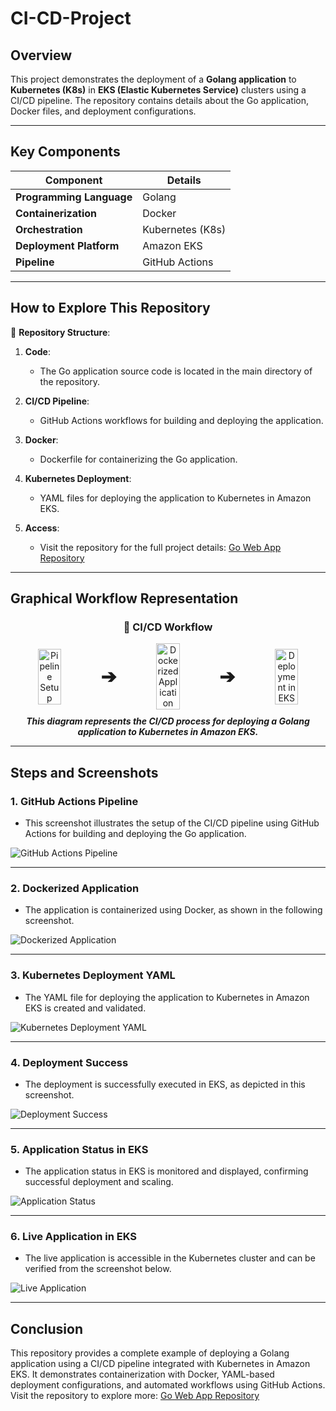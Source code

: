 # **CI-CD-Project**

## **Overview**
This project demonstrates the deployment of a **Golang application** to **Kubernetes (K8s)** in **EKS (Elastic Kubernetes Service)** clusters using a CI/CD pipeline. The repository contains details about the Go application, Docker files, and deployment configurations.

---

## **Key Components**
| **Component**          | **Details**                                  |
|-------------------------|----------------------------------------------|
| **Programming Language**| Golang                                       |
| **Containerization**    | Docker                                       |
| **Orchestration**       | Kubernetes (K8s)                             |
| **Deployment Platform** | Amazon EKS                                   |
| **Pipeline**            | GitHub Actions                               |

---

## **How to Explore This Repository**
📂 **Repository Structure**:
1. **Code**:
   - The Go application source code is located in the main directory of the repository.

2. **CI/CD Pipeline**:
   - GitHub Actions workflows for building and deploying the application.

3. **Docker**:
   - Dockerfile for containerizing the Go application.

4. **Kubernetes Deployment**:
   - YAML files for deploying the application to Kubernetes in Amazon EKS.

5. **Access**:
   - Visit the repository for the full project details: [Go Web App Repository](https://github.com/saikumartmv/go-web-app/actions)

---

## **Graphical Workflow Representation**
<div align="center">
  <h3>🚀 CI/CD Workflow</h3>
  <div style="display: flex; justify-content: center; align-items: center; gap: 20px;">
    <img src="https://github.com/user-attachments/assets/43da644e-52b9-47b8-bb43-e63befb6d294" alt="Pipeline Setup" width="30%" title="Step 1: CI/CD Pipeline Setup"/>
    <span style="font-size: 30px; font-weight: bold;">➔</span>
    <img src="https://github.com/user-attachments/assets/2ceb0db3-223a-49ae-aeb1-f967b7fb11ba" alt="Dockerized Application" width="30%" title="Step 2: Containerization with Docker"/>
    <span style="font-size: 30px; font-weight: bold;">➔</span>
    <img src="https://github.com/user-attachments/assets/a5b4d058-e285-4c52-a237-eb8cff6b85e9" alt="Deployment in EKS" width="30%" title="Step 3: Deployment in EKS"/>
  </div>
  <p style="font-style: italic; font-weight: bold; margin-top: 10px;">This diagram represents the CI/CD process for deploying a Golang application to Kubernetes in Amazon EKS.</p>
</div>

---

## **Steps and Screenshots**

### **1. GitHub Actions Pipeline**
- This screenshot illustrates the setup of the CI/CD pipeline using GitHub Actions for building and deploying the Go application.

![GitHub Actions Pipeline](https://github.com/user-attachments/assets/43da644e-52b9-47b8-bb43-e63befb6d294)

---

### **2. Dockerized Application**
- The application is containerized using Docker, as shown in the following screenshot.

![Dockerized Application](https://github.com/user-attachments/assets/2ceb0db3-223a-49ae-aeb1-f967b7fb11ba)

---

### **3. Kubernetes Deployment YAML**
- The YAML file for deploying the application to Kubernetes in Amazon EKS is created and validated.

![Kubernetes Deployment YAML](https://github.com/user-attachments/assets/a5b4d058-e285-4c52-a237-eb8cff6b85e9)

---

### **4. Deployment Success**
- The deployment is successfully executed in EKS, as depicted in this screenshot.

![Deployment Success](https://github.com/user-attachments/assets/8272a17a-c224-4ac6-be3e-7696d0322fa2)

---

### **5. Application Status in EKS**
- The application status in EKS is monitored and displayed, confirming successful deployment and scaling.

![Application Status](https://github.com/user-attachments/assets/37c5f311-03c8-4f35-855c-1133713faad4)

---

### **6. Live Application in EKS**
- The live application is accessible in the Kubernetes cluster and can be verified from the screenshot below.

![Live Application](https://github.com/user-attachments/assets/fe23df05-326a-4db3-9cc4-819ce10a6539)

---

## **Conclusion**
This repository provides a complete example of deploying a Golang application using a CI/CD pipeline integrated with Kubernetes in Amazon EKS. It demonstrates containerization with Docker, YAML-based deployment configurations, and automated workflows using GitHub Actions.
Visit the repository to explore more: [Go Web App Repository](https://github.com/saikumartmv/go-web-app/actions)






